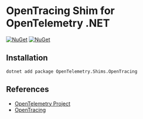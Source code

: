 # OpenTracing Shim for OpenTelemetry .NET

[![NuGet](https://img.shields.io/nuget/v/OpenTelemetry.Shims.OpenTracing.svg)](https://www.nuget.org/packages/OpenTelemetry.Shims.OpenTracing)
[![NuGet](https://img.shields.io/nuget/dt/OpenTelemetry.Shims.OpenTracing.svg)](https://www.nuget.org/packages/OpenTelemetry.Shims.OpenTracing)

## Installation

```shell
dotnet add package OpenTelemetry.Shims.OpenTracing
```

## References

* [OpenTelemetry Project](https://opentelemetry.io/)
* [OpenTracing](https://opentracing.io)
